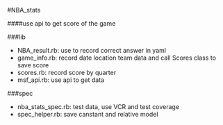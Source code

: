 #NBA_stats

####use api to get score of the game

###lib
- NBA_result.rb: use to record correct answer in yaml
- game_info.rb: record date location team data and call Scores class to save score
- scores.rb: record score by quarter
- msf_api.rb: use api to get data

###spec
- nba_stats_spec.rb: test data, use VCR and test coverage
- spec_helper.rb: save canstant and relative model

